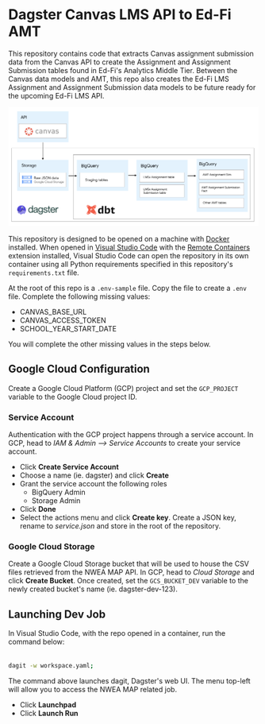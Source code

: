 # Dagster Canvas LMS API to Ed-Fi AMT
This repository contains code that extracts Canvas assignment submission data from the Canvas API to create the Assignment and Assignment Submission tables found in Ed-Fi's Analytics Middle Tier. Between the Canvas data models and AMT, this repo also creates the Ed-Fi LMS Assignment and Assignment Submission data models to be future ready for the upcoming Ed-Fi LMS API.

![Canvas ETL](/assets/canvas_etl.png)

This repository is designed to be opened on a machine with [Docker](https://www.docker.com/) installed. When opened in [Visual Studio Code](https://code.visualstudio.com/) with the [Remote Containers](https://marketplace.visualstudio.com/items?itemName=ms-vscode-remote.remote-containers) extension installed, Visual Studio Code can open the repository in its own container using all Python requirements specified in this repository's `requirements.txt` file.

At the root of this repo is a `.env-sample` file. Copy the file to create a `.env` file. Complete the following missing values:

* CANVAS_BASE_URL
* CANVAS_ACCESS_TOKEN
* SCHOOL_YEAR_START_DATE

You will complete the other missing values in the steps below.

## Google Cloud Configuration
Create a Google Cloud Platform (GCP) project and set the `GCP_PROJECT` variable to the Google Cloud project ID.

### Service Account
Authentication with the GCP project happens through a service account. In GCP, head to _IAM & Admin --> Service Accounts_ to create your service account.

* Click **Create Service Account**
* Choose a name (ie. dagster) and click **Create**
* Grant the service account the following roles
    * BigQuery Admin
    * Storage Admin
* Click **Done** 
* Select the actions menu and click **Create key**. Create a JSON key, rename to _service.json_ and store in the root of the repository.

### Google Cloud Storage
Create a Google Cloud Storage bucket that will be used to house the CSV files retrieved from the NWEA MAP API. In GCP, head to _Cloud Storage_ and click **Create Bucket**. Once created, set the `GCS_BUCKET_DEV` variable to the newly created bucket's name (ie. dagster-dev-123).


## Launching Dev Job
In Visual Studio Code, with the repo opened in a container, run the command below:


```bash

dagit -w workspace.yaml;

```

The command above launches dagit, Dagster's web UI. The menu top-left will allow you to access the NWEA MAP related job.

* Click **Launchpad**
* Click **Launch Run**
